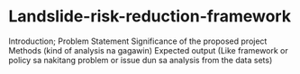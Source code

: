 # Landslide-risk-reduction-framework

Introduction;
Problem Statement
Significance of the proposed project
Methods (kind of analysis na gagawin)
Expected output (Like framework or policy sa nakitang problem or issue dun sa analysis from the data sets)
